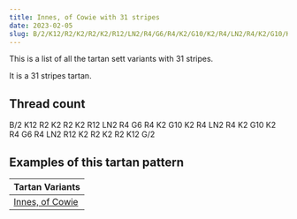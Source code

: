 ```yaml
---
title: Innes, of Cowie with 31 stripes
date: 2023-02-05
slug: B/2/K12/R2/K2/R2/K2/R12/LN2/R4/G6/R4/K2/G10/K2/R4/LN2/R4/K2/G10/K2/R4/G6/R4/LN2/R12/K2/R2/K2/R2/K12/G/2
---
```

This is a list of all the tartan sett variants with 31 stripes.

It is a 31 stripes tartan.


## Thread count
B/2 K12 R2 K2 R2 K2 R12 LN2 R4 G6 R4 K2 G10 K2 R4 LN2 R4 K2 G10 K2 R4 G6 R4 LN2 R12 K2 R2 K2 R2 K12 G/2

## Examples of this tartan pattern

| Tartan Variants |
|---------------|
| [Innes, of Cowie](/variants/b/2/k12/r2/k2/r2/k2/r12/ln2/r4/g6/r4/k2/g10/k2/r4/ln2/r4/k2/g10/k2/r4/g6/r4/ln2/r12/k2/r2/k2/r2/k12/g/2-b304080-g008000-k000000-lne0e0e0-rc00000)||
